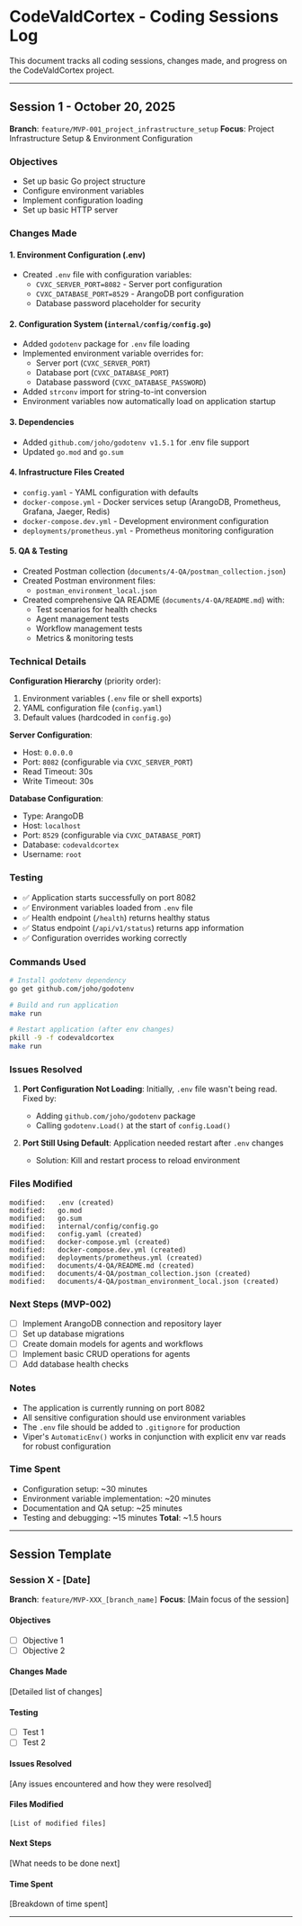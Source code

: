 # CodeValdCortex - Coding Sessions Log

This document tracks all coding sessions, changes made, and progress on the CodeValdCortex project.

---

## Session 1 - October 20, 2025
**Branch**: `feature/MVP-001_project_infrastructure_setup`
**Focus**: Project Infrastructure Setup & Environment Configuration

### Objectives
- Set up basic Go project structure
- Configure environment variables
- Implement configuration loading
- Set up basic HTTP server

### Changes Made

#### 1. Environment Configuration (.env)
- Created `.env` file with configuration variables:
  - `CVXC_SERVER_PORT=8082` - Server port configuration
  - `CVXC_DATABASE_PORT=8529` - ArangoDB port configuration
  - Database password placeholder for security

#### 2. Configuration System (`internal/config/config.go`)
- Added `godotenv` package for `.env` file loading
- Implemented environment variable overrides for:
  - Server port (`CVXC_SERVER_PORT`)
  - Database port (`CVXC_DATABASE_PORT`)
  - Database password (`CVXC_DATABASE_PASSWORD`)
- Added `strconv` import for string-to-int conversion
- Environment variables now automatically load on application startup

#### 3. Dependencies
- Added `github.com/joho/godotenv v1.5.1` for .env file support
- Updated `go.mod` and `go.sum`

#### 4. Infrastructure Files Created
- `config.yaml` - YAML configuration with defaults
- `docker-compose.yml` - Docker services setup (ArangoDB, Prometheus, Grafana, Jaeger, Redis)
- `docker-compose.dev.yml` - Development environment configuration
- `deployments/prometheus.yml` - Prometheus monitoring configuration

#### 5. QA & Testing
- Created Postman collection (`documents/4-QA/postman_collection.json`)
- Created Postman environment files:
  - `postman_environment_local.json`
- Created comprehensive QA README (`documents/4-QA/README.md`) with:
  - Test scenarios for health checks
  - Agent management tests
  - Workflow management tests
  - Metrics & monitoring tests

### Technical Details

**Configuration Hierarchy** (priority order):
1. Environment variables (`.env` file or shell exports)
2. YAML configuration file (`config.yaml`)
3. Default values (hardcoded in `config.go`)

**Server Configuration**:
- Host: `0.0.0.0`
- Port: `8082` (configurable via `CVXC_SERVER_PORT`)
- Read Timeout: 30s
- Write Timeout: 30s

**Database Configuration**:
- Type: ArangoDB
- Host: `localhost`
- Port: `8529` (configurable via `CVXC_DATABASE_PORT`)
- Database: `codevaldcortex`
- Username: `root`

### Testing
- ✅ Application starts successfully on port 8082
- ✅ Environment variables loaded from `.env` file
- ✅ Health endpoint (`/health`) returns healthy status
- ✅ Status endpoint (`/api/v1/status`) returns app information
- ✅ Configuration overrides working correctly

### Commands Used
```bash
# Install godotenv dependency
go get github.com/joho/godotenv

# Build and run application
make run

# Restart application (after env changes)
pkill -9 -f codevaldcortex
make run
```

### Issues Resolved
1. **Port Configuration Not Loading**: Initially, `.env` file wasn't being read. Fixed by:
   - Adding `github.com/joho/godotenv` package
   - Calling `godotenv.Load()` at the start of `config.Load()`

2. **Port Still Using Default**: Application needed restart after `.env` changes
   - Solution: Kill and restart process to reload environment

### Files Modified
```
modified:   .env (created)
modified:   go.mod
modified:   go.sum
modified:   internal/config/config.go
modified:   config.yaml (created)
modified:   docker-compose.yml (created)
modified:   docker-compose.dev.yml (created)
modified:   deployments/prometheus.yml (created)
modified:   documents/4-QA/README.md (created)
modified:   documents/4-QA/postman_collection.json (created)
modified:   documents/4-QA/postman_environment_local.json (created)
```

### Next Steps (MVP-002)
- [ ] Implement ArangoDB connection and repository layer
- [ ] Set up database migrations
- [ ] Create domain models for agents and workflows
- [ ] Implement basic CRUD operations for agents
- [ ] Add database health checks

### Notes
- The application is currently running on port 8082
- All sensitive configuration should use environment variables
- The `.env` file should be added to `.gitignore` for production
- Viper's `AutomaticEnv()` works in conjunction with explicit env var reads for robust configuration

### Time Spent
- Configuration setup: ~30 minutes
- Environment variable implementation: ~20 minutes
- Documentation and QA setup: ~25 minutes
- Testing and debugging: ~15 minutes
**Total**: ~1.5 hours

---

## Session Template

### Session X - [Date]
**Branch**: `feature/MVP-XXX_[branch_name]`
**Focus**: [Main focus of the session]

#### Objectives
- [ ] Objective 1
- [ ] Objective 2

#### Changes Made
[Detailed list of changes]

#### Testing
- [ ] Test 1
- [ ] Test 2

#### Issues Resolved
[Any issues encountered and how they were resolved]

#### Files Modified
```
[List of modified files]
```

#### Next Steps
[What needs to be done next]

#### Time Spent
[Breakdown of time spent]

---
